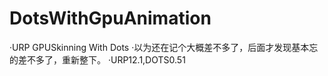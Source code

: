 # DotsWithGpuAnimation

·URP GPUSkinning With Dots
·以为还在记个大概差不多了，后面才发现基本忘的差不多了，重新整下。
·URP12.1,DOTS0.51